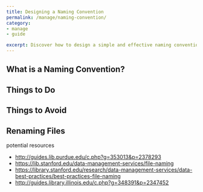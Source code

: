 ```yaml
---
title: Designing a Naming Convention
permalink: /manage/naming-convention/
category: 
- manage
- guide

excerpt: Discover how to design a simple and effective naming convention for your project. 
---
```


## What is a Naming Convention? 

## Things to Do 

## Things to Avoid 

## Renaming Files 

potential resources

+ http://guides.lib.purdue.edu/c.php?g=353013&p=2378293
+ https://lib.stanford.edu/data-management-services/file-naming
+ https://library.stanford.edu/research/data-management-services/data-best-practices/best-practices-file-naming
+ http://guides.library.illinois.edu/c.php?g=348391&p=2347452

